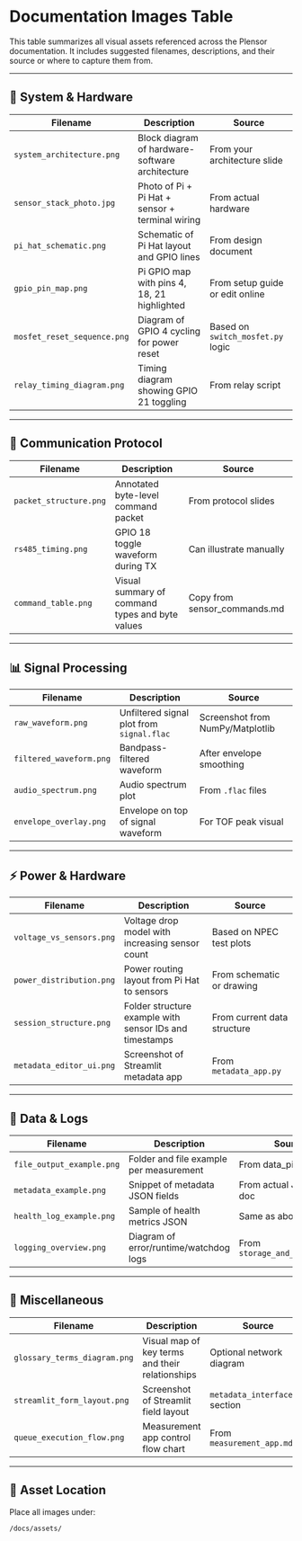 # Documentation Images Table

This table summarizes all visual assets referenced across the Plensor documentation. It includes suggested filenames, descriptions, and their source or where to capture them from.

---

## 📐 System & Hardware

| Filename                  | Description                                          | Source                            |
|---------------------------|------------------------------------------------------|------------------------------------|
| `system_architecture.png` | Block diagram of hardware-software architecture      | From your architecture slide       |
| `sensor_stack_photo.jpg`  | Photo of Pi + Pi Hat + sensor + terminal wiring      | From actual hardware               |
| `pi_hat_schematic.png`    | Schematic of Pi Hat layout and GPIO lines            | From design document               |
| `gpio_pin_map.png`        | Pi GPIO map with pins 4, 18, 21 highlighted          | From setup guide or edit online    |
| `mosfet_reset_sequence.png`| Diagram of GPIO 4 cycling for power reset           | Based on `switch_mosfet.py` logic  |
| `relay_timing_diagram.png`| Timing diagram showing GPIO 21 toggling              | From relay script                  |

---

## 🔄 Communication Protocol

| Filename                   | Description                                          | Source                            |
|----------------------------|------------------------------------------------------|------------------------------------|
| `packet_structure.png`     | Annotated byte-level command packet                  | From protocol slides               |
| `rs485_timing.png`         | GPIO 18 toggle waveform during TX                   | Can illustrate manually            |
| `command_table.png`        | Visual summary of command types and byte values      | Copy from sensor_commands.md       |

---

## 📊 Signal Processing

| Filename                   | Description                                          | Source                            |
|----------------------------|------------------------------------------------------|------------------------------------|
| `raw_waveform.png`         | Unfiltered signal plot from `signal.flac`            | Screenshot from NumPy/Matplotlib   |
| `filtered_waveform.png`    | Bandpass-filtered waveform                           | After envelope smoothing           |
| `audio_spectrum.png`       | Audio spectrum plot                                  | From `.flac` files                  |
| `envelope_overlay.png`     | Envelope on top of signal waveform                   | For TOF peak visual                |

---

## ⚡ Power & Hardware

| Filename                   | Description                                          | Source                            |
|----------------------------|------------------------------------------------------|------------------------------------|
| `voltage_vs_sensors.png`   | Voltage drop model with increasing sensor count      | Based on NPEC test plots           |
| `power_distribution.png`   | Power routing layout from Pi Hat to sensors          | From schematic or drawing          |
| `session_structure.png` | Folder structure example with sensor IDs and timestamps| From current data structure       |
| `metadata_editor_ui.png`   | Screenshot of Streamlit metadata app                 | From `metadata_app.py`             |

---

## 📁 Data & Logs

| Filename                   | Description                                          | Source                            |
|----------------------------|------------------------------------------------------|------------------------------------|
| `file_output_example.png`  | Folder and file example per measurement              | From data_pipeline.md             |
| `metadata_example.png`      | Snippet of metadata JSON fields                     | From actual JSON or doc           |
| `health_log_example.png`    | Sample of health metrics JSON                       | Same as above                     |
| `logging_overview.png`     | Diagram of error/runtime/watchdog logs              | From `storage_and_logging.md`     |

---

## 🧠 Miscellaneous

| Filename                   | Description                                          | Source                            |
|----------------------------|------------------------------------------------------|------------------------------------|
| `glossary_terms_diagram.png`| Visual map of key terms and their relationships     | Optional network diagram           |
| `streamlit_form_layout.png`| Screenshot of Streamlit field layout                | `metadata_interface.md` section    |
| `queue_execution_flow.png` | Measurement app control flow chart                  | From `measurement_app.md`          |

---

## 📂 Asset Location

Place all images under:
```
/docs/assets/
```

